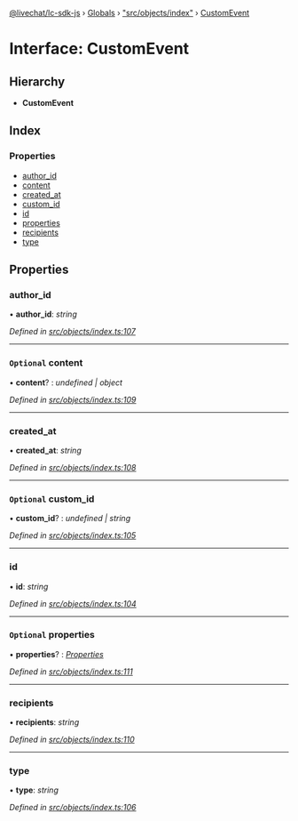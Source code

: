 [@livechat/lc-sdk-js](../README.md) › [Globals](../globals.md) › ["src/objects/index"](../modules/_src_objects_index_.md) › [CustomEvent](_src_objects_index_.customevent.md)

# Interface: CustomEvent

## Hierarchy

* **CustomEvent**

## Index

### Properties

* [author_id](_src_objects_index_.customevent.md#author_id)
* [content](_src_objects_index_.customevent.md#optional-content)
* [created_at](_src_objects_index_.customevent.md#created_at)
* [custom_id](_src_objects_index_.customevent.md#optional-custom_id)
* [id](_src_objects_index_.customevent.md#id)
* [properties](_src_objects_index_.customevent.md#optional-properties)
* [recipients](_src_objects_index_.customevent.md#recipients)
* [type](_src_objects_index_.customevent.md#type)

## Properties

###  author_id

• **author_id**: *string*

*Defined in [src/objects/index.ts:107](https://github.com/livechat/lc-sdk-js/blob/3cb601c/src/objects/index.ts#L107)*

___

### `Optional` content

• **content**? : *undefined | object*

*Defined in [src/objects/index.ts:109](https://github.com/livechat/lc-sdk-js/blob/3cb601c/src/objects/index.ts#L109)*

___

###  created_at

• **created_at**: *string*

*Defined in [src/objects/index.ts:108](https://github.com/livechat/lc-sdk-js/blob/3cb601c/src/objects/index.ts#L108)*

___

### `Optional` custom_id

• **custom_id**? : *undefined | string*

*Defined in [src/objects/index.ts:105](https://github.com/livechat/lc-sdk-js/blob/3cb601c/src/objects/index.ts#L105)*

___

###  id

• **id**: *string*

*Defined in [src/objects/index.ts:104](https://github.com/livechat/lc-sdk-js/blob/3cb601c/src/objects/index.ts#L104)*

___

### `Optional` properties

• **properties**? : *[Properties](_src_objects_index_.properties.md)*

*Defined in [src/objects/index.ts:111](https://github.com/livechat/lc-sdk-js/blob/3cb601c/src/objects/index.ts#L111)*

___

###  recipients

• **recipients**: *string*

*Defined in [src/objects/index.ts:110](https://github.com/livechat/lc-sdk-js/blob/3cb601c/src/objects/index.ts#L110)*

___

###  type

• **type**: *string*

*Defined in [src/objects/index.ts:106](https://github.com/livechat/lc-sdk-js/blob/3cb601c/src/objects/index.ts#L106)*
